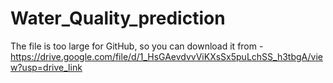 # Water_Quality_prediction
The file is too large for GitHub, so you can download it from - https://drive.google.com/file/d/1_HsGAevdvvViKXsSx5puLchSS_h3tbgA/view?usp=drive_link 
